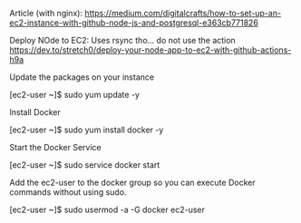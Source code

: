 Article (with nginx):
https://medium.com/digitalcrafts/how-to-set-up-an-ec2-instance-with-github-node-js-and-postgresql-e363cb771826

Deploy NOde to EC2:
Uses rsync tho... do not use the action
https://dev.to/stretch0/deploy-your-node-app-to-ec2-with-github-actions-h9a

Update the packages on your instance

[ec2-user ~]$ sudo yum update -y

Install Docker

[ec2-user ~]$ sudo yum install docker -y

Start the Docker Service

[ec2-user ~]$ sudo service docker start

Add the ec2-user to the docker group so you can execute Docker commands without using sudo.

[ec2-user ~]$ sudo usermod -a -G docker ec2-user
